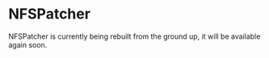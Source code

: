 # NFSPatcher
 
NFSPatcher is currently being rebuilt from the ground up, it will be available again soon.